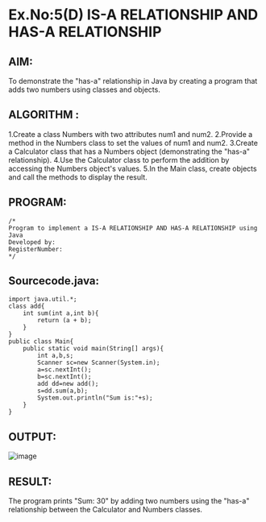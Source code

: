 # Ex.No:5(D) IS-A RELATIONSHIP AND HAS-A RELATIONSHIP
## AIM:
   To demonstrate the "has-a" relationship in Java by creating a program that adds two numbers using classes and objects.
 
## ALGORITHM :
1.Create a class Numbers with two attributes num1 and num2.
2.Provide a method in the Numbers class to set the values of num1 and num2.
3.Create a Calculator class that has a Numbers object (demonstrating the "has-a" relationship).
4.Use the Calculator class to perform the addition by accessing the Numbers object's values.
5.In the Main class, create objects and call the methods to display the result.

## PROGRAM:
 ```
/*
Program to implement a IS-A RELATIONSHIP AND HAS-A RELATIONSHIP using Java
Developed by: 
RegisterNumber:  
*/
```

## Sourcecode.java:
```
import java.util.*;
class add{
    int sum(int a,int b){
        return (a + b);
    }
}
public class Main{
    public static void main(String[] args){
        int a,b,s;
        Scanner sc=new Scanner(System.in);
        a=sc.nextInt();
        b=sc.nextInt();
        add dd=new add();
        s=dd.sum(a,b);
        System.out.println("Sum is:"+s);
    }
}
```






## OUTPUT:
![image](https://github.com/user-attachments/assets/b019c44a-39e6-4c98-adac-6559366cb821)




## RESULT:
The program prints "Sum: 30" by adding two numbers using the "has-a" relationship between the Calculator and Numbers classes.
